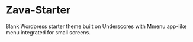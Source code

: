 # Zava-Starter
Blank Wordpress starter theme built on Underscores with Mmenu app-like menu integrated for small screens.
